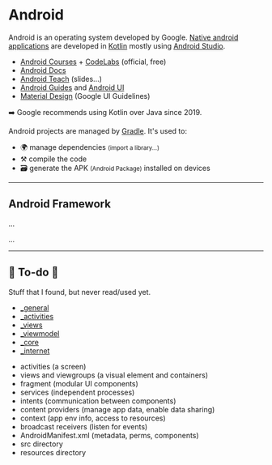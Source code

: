 # Android

<div class="row row-cols-md-2"><div>

Android is an operating system developed by Google. [Native android applications](../../_general/index.md) are developed in [Kotlin](/programming-languages/high-level/kotlin/index.md) mostly using [Android Studio](../tools/and/index.md).

* [Android Courses](https://developer.android.com/courses/) + [CodeLabs](https://codelabs.developers.google.com/?cat=Android) (official, free)
* [Android Docs](https://developer.android.com/docs)
* [Android Teach](https://developer.android.com/teach#lecture-slides-and-code-samples) (slides...)
* [Android Guides](https://developer.android.com/guide) and [Android UI](https://developer.android.com/develop/ui)
* [Material Design](https://mui.com/material-ui/) (Google UI Guidelines)

➡️ Google recommends using Kotlin over Java since 2019.
</div><div>

Android projects are managed by [Gradle](/tools-and-frameworks/others/build/gradle/index.md). It's used to:

* 🌍 manage dependencies <small>(import a library...)</small>
* ⚒️ compile the code
* 🗃️ generate the APK <small>(Android Package)</small> installed on devices
</div></div>

<hr class="sep-both">

## Android Framework

<div class="row row-cols-md-2"><div>

...
</div><div>

...
</div></div>

<hr class="sep-both">

## 👻 To-do 👻

Stuff that I found, but never read/used yet.

<div class="row row-cols-md-2"><div>

* [_general](../__old/_knowledge/index.md)
* [_activities](../__old/activities/index.md)
* [_views](../__old/views/index.md)
* [_viewmodel](../__old/viewmodel/index.md)
* [_core](../__old/core/index.md)
* [_internet](../__old/internet/index.md)
</div><div>

* activities (a screen)
* views and viewgroups (a visual element and containers)
* fragment (modular UI components)
* services (independent processes)
* intents (communication between components)
* content providers (manage app data, enable data sharing)
* context (app env info, access to resources)
* broadcast receivers (listen for events)
* AndroidManifest.xml (metadata, perms, components)
* src directory
* resources directory
</div></div>